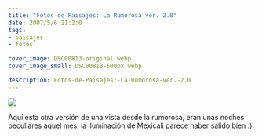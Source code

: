 ```yaml
---
title: "Fotos de Paisajes: La Rumorosa ver. 2.0"
date: 2007/5/6 21:2:0
tags: 
- paisajes
- fotos

cover_image: DSC00813-original.webp
cover_image_small: DSC00813-500px.webp

description: Fotos-de-Paisajes:-La-Rumorosa-ver.-2.0
---
```



[![](DSC00813-800px.webp)](DSC00813-original.webp) 

Aquí esta otra versión de una vista desde la rumorosa, eran unas noches peculiares aquel mes, la iluminación de Mexicali parece haber salido bien :).

